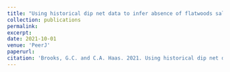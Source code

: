 ```yaml
---
title: "Using historical dip net data to infer absence of flatwoods salamanders in stochastic environments"
collection: publications
permalink: 
excerpt:
date: 2021-10-01
venue: 'PeerJ'
paperurl: 
citation: 'Brooks, G.C. and C.A. Haas. 2021. Using historical dip net data to infer absence of flatwoods salamanders in stochastic environments. <i>PeerJ</i> 9:e12388. doi.org/10.7717/peerj.12388'
---
```


